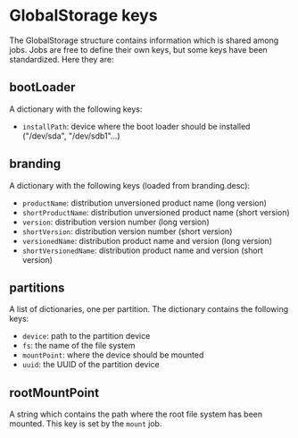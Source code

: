# GlobalStorage keys

The GlobalStorage structure contains information which is shared among jobs.
Jobs are free to define their own keys, but some keys have been standardized.
Here they are:

## bootLoader

A dictionary with the following keys:

- `installPath`: device where the boot loader should be installed ("/dev/sda", "/dev/sdb1"...)

## branding

A dictionary with the following keys (loaded from branding.desc):

- `productName`: distribution unversioned product name (long version)
- `shortProductName`: distribution unversioned product name (short version)
- `version`: distribution version number (long version)
- `shortVersion`: distribution version number (short version)
- `versionedName`: distribution product name and version (long version)
- `shortVersionedName`: distribution product name and version (short version)

## partitions

A list of dictionaries, one per partition. The dictionary contains the following keys:

- `device`: path to the partition device
- `fs`: the name of the file system
- `mountPoint`: where the device should be mounted
- `uuid`: the UUID of the partition device

## rootMountPoint

A string which contains the path where the root file system has been mounted.
This key is set by the `mount` job.
